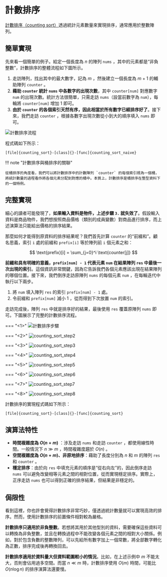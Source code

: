 # 計數排序

<u>計數排序（counting sort）</u>透過統計元素數量來實現排序，通常應用於整數陣列。

## 簡單實現

先來看一個簡單的例子。給定一個長度為 $n$ 的陣列 `nums` ，其中的元素都是“非負整數”，計數排序的整體流程如下圖所示。

1. 走訪陣列，找出其中的最大數字，記為 $m$ ，然後建立一個長度為 $m + 1$ 的輔助陣列 `counter` 。
2. **藉助 `counter` 統計 `nums` 中各數字的出現次數**，其中 `counter[num]` 對應數字 `num` 的出現次數。統計方法很簡單，只需走訪 `nums`（設當前數字為 `num`），每輪將 `counter[num]` 增加 $1$ 即可。
3. **由於 `counter` 的各個索引天然有序，因此相當於所有數字已經排序好了**。接下來，我們走訪 `counter` ，根據各數字出現次數從小到大的順序填入 `nums` 即可。

![計數排序流程](counting_sort.assets/counting_sort_overview.png)

程式碼如下所示：

```src
[file]{counting_sort}-[class]{}-[func]{counting_sort_naive}
```

!!! note "計數排序與桶排序的關聯"

    從桶排序的角度看，我們可以將計數排序中的計數陣列 `counter` 的每個索引視為一個桶，將統計數量的過程看作將各個元素分配到對應的桶中。本質上，計數排序是桶排序在整型資料下的一個特例。

## 完整實現

細心的讀者可能發現了，**如果輸入資料是物件，上述步驟 `3.` 就失效了**。假設輸入資料是商品物件，我們想按照商品價格（類別的成員變數）對商品進行排序，而上述演算法只能給出價格的排序結果。

那麼如何才能得到原資料的排序結果呢？我們首先計算 `counter` 的“前綴和”。顧名思義，索引 `i` 處的前綴和 `prefix[i]` 等於陣列前 `i` 個元素之和：

$$
\text{prefix}[i] = \sum_{j=0}^i \text{counter[j]}
$$

**前綴和具有明確的意義，`prefix[num] - 1` 代表元素 `num` 在結果陣列 `res` 中最後一次出現的索引**。這個資訊非常關鍵，因為它告訴我們各個元素應該出現在結果陣列的哪個位置。接下來，我們倒序走訪原陣列 `nums` 的每個元素 `num` ，在每輪迭代中執行以下兩步。

1. 將 `num` 填入陣列 `res` 的索引 `prefix[num] - 1` 處。
2. 令前綴和 `prefix[num]` 減小 $1$ ，從而得到下次放置 `num` 的索引。

走訪完成後，陣列 `res` 中就是排序好的結果，最後使用 `res` 覆蓋原陣列 `nums` 即可。下圖展示了完整的計數排序流程。

=== "<1>"
    ![計數排序步驟](counting_sort.assets/counting_sort_step1.png)

=== "<2>"
    ![counting_sort_step2](counting_sort.assets/counting_sort_step2.png)

=== "<3>"
    ![counting_sort_step3](counting_sort.assets/counting_sort_step3.png)

=== "<4>"
    ![counting_sort_step4](counting_sort.assets/counting_sort_step4.png)

=== "<5>"
    ![counting_sort_step5](counting_sort.assets/counting_sort_step5.png)

=== "<6>"
    ![counting_sort_step6](counting_sort.assets/counting_sort_step6.png)

=== "<7>"
    ![counting_sort_step7](counting_sort.assets/counting_sort_step7.png)

=== "<8>"
    ![counting_sort_step8](counting_sort.assets/counting_sort_step8.png)

計數排序的實現程式碼如下所示：

```src
[file]{counting_sort}-[class]{}-[func]{counting_sort}
```

## 演算法特性

- **時間複雜度為 $O(n + m)$** ：涉及走訪 `nums` 和走訪 `counter` ，都使用線性時間。一般情況下 $n \gg m$ ，時間複雜度趨於 $O(n)$ 。
- **空間複雜度為 $O(n + m)$、非原地排序**：藉助了長度分別為 $n$ 和 $m$ 的陣列 `res` 和 `counter` 。
- **穩定排序**：由於向 `res` 中填充元素的順序是“從右向左”的，因此倒序走訪 `nums` 可以避免改變相等元素之間的相對位置，從而實現穩定排序。實際上，正序走訪 `nums` 也可以得到正確的排序結果，但結果是非穩定的。

## 侷限性

看到這裡，你也許會覺得計數排序非常巧妙，僅透過統計數量就可以實現高效的排序。然而，使用計數排序的前置條件相對較為嚴格。

**計數排序只適用於非負整數**。若想將其用於其他型別的資料，需要確保這些資料可以轉換為非負整數，並且在轉換過程中不能改變各個元素之間的相對大小關係。例如，對於包含負數的整數陣列，可以先給所有數字加上一個常數，將全部數字轉化為正數，排序完成後再轉換回去。

**計數排序適用於資料量大但資料範圍較小的情況**。比如，在上述示例中 $m$ 不能太大，否則會佔用過多空間。而當 $n \ll m$ 時，計數排序使用 $O(m)$ 時間，可能比 $O(n \log n)$ 的排序演算法還要慢。
